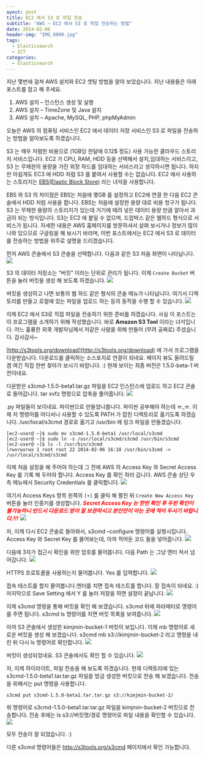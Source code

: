 ```yaml
---
ayout: post
title: EC2 에서 S3 로 파일 전송
subtitle: "AWS – EC2 에서 S3 로 파일 전송하는 방법"
date: 2014-02-06
header-img: "IMG_0890.jpg"
tags:
  - Elasticsearch
  - ICT
categories:
  - Elasticsearch
---
```


지난 몇번에 걸쳐 AWS 설치와 EC2 셋팅 방법을 알아 보았습니다. 지난 내용들은 아래 포스트를 참고 해 주세요.

1. AWS 설치 – 인스턴스 생성 및 실행
1. AWS 설치 – TimeZone 및 Java 설치
1. AWS 설치 – Apache, MySQL, PHP, phpMyAdmin

오늘은 AWS 의 컴퓨팅 서비스인 EC2 에서 데이터 저장 서비스인 S3 로 파일을 전송하는 방법을 알아보도록 하겠습니다.

S3 는 매우 저렴한 비용으로 (1GB당 한달에 0.12$ 정도) 사용 가능한 클라우드 스토리지 서비스입니다. EC2 가 CPU, RAM, HDD 등을 선택해서 설치,임대하는 서비스이고, S3 는 무제한의 용량을 가진 외장 하드를 임대하는 서비스라고 생각하시면 됩니다. 하지만 아쉽게도 EC3 에 HDD 처럼 S3 를 붙여서 사용할 수는 없습니다. EC2 에서 사용하는 스토리지는 [EBS(Elastic Block Store)](https://aws.amazon.com/ko/ebs/?tag=vig-20) 라는 녀석을 사용합니다.

EBS 와 S3 의 차이점은 EBS는 처음에 몇GB 를 설정하고 EC2에 연결 한 다음 EC2 콘솔에서 HDD 처럼 사용을 합니다. EBS는 처음에 설정한 용량 대로 비용 청구가 됩니다. S3 는 무제한 용량의 스토리지가 있는데 거기에 때려 넣은 데이터 용량 만큼 알아서 과금이 되는 방식입니다. S3는 EC2 에 붙일 수 없으며, 드랍박스 같은 웹하드 형식으로 서비스가 됩니다. 자세한 내용은 AWS 홈페이지를 방문하셔서 살펴 보시거나 정보가 많이 나와 있으므로 구글링을 해 보시기 바라며, 이번 포스트에서는 EC2 에서 S3 로 데이터를 전송하는 방법을 위주로 설명을 드리겠습니다.

먼저 AWS 콘솔에서 S3 콘솔을 선택합니다. 다음과 같은 S3 처음 화면이 나타납니다.
![](aws_1.png)

S3 의 데이터 저장소는 “버킷” 이라는 단위로 관리가 됩니다. 이제 `Create Bucket` 버튼을 눌러 버킷을 생성 해 보도록 하겠습니다.
![](aws_2.png)

버킷을 생성하고 나면 보통의 웹 하드 같은 형식의 콘솔 메뉴가 나타납니다. 여기서 디렉토리를 만들고 로컬에 있는 파일을 업로드 하는 등의 동작을 수행 할 수 있습니다.
![](aws_3.png)

이제 EC2 에서 S3로 직접 파일을 전송하기 위한 준비를 하겠습니다. 사실 이 포스트는 이 프로그램을 소개하기 위해 작성했습니다. 바로 **Amazon S3 Tool** 이라는 녀석입니다. 어느 훌륭한 외쿡 개발자님께서 저같은 사람을 위해 만들어 (무려 공짜로) 주셨습니다. 감사감사~

[http://s3tools.org/download](http://s3tools.org/download) 에 가서 프로그램을 다운받습니다. 다운로드를 클릭하는 소스포지로 연결이 되네요. 페이지 뷰도 올려드릴 겸 여긴 직접 한번 찾아가 보시기 바랍니다. :) 현재 보이는 최종 버전은 1.5.0-beta-1 버전이네요.

다운받은 s3cmd-1.5.0-beta1.tar.gz 파일을 EC2 인스턴스에 업로드 하고 EC2 콘솔로 들어갑니다. tar xvfz 명령으로 압축을 풀어줍니다.
![](aws_4.png)

.py 파일들이 보이네요. 파이썬으로 만들었나봅니다. 파이썬 공부해야 하는데 ㅠ_ㅠ. 이제 저 명령어를 어디서나 사용할 수 있도록 PATH 가 잡힌 디렉토리로 옮기도록 하겠습니다. /usr/local/s3cmd 경로로 옮기고 /usr/bin 에 링크 파일을 만들겠습니다.

```
[ec2-user@ ~]$ sudo mv s3cmd-1.5.0-beta1 /usr/local/s3cmd
[ec2-user@ ~]$ sudo ln -s /usr/local/s3cmd/s3cmd /usr/bin/s3cmd
[ec2-user@ ~]$ ls -l /usr/bin/s3cmd
lrwxrwxrwx 1 root root 22 2014-02-06 16:18 /usr/bin/s3cmd -> /usr/local/s3cmd/s3cmd
```

이제 처음 설정을 해 주어야 하는데 그 전에 AWS 의 Access Key 와 Secret Access Key 를 기록 해 두어야 합니다. Access Key 를 확인 하러 갑니다. AWS 콘솔 상단 우측 메뉴에서 Security Credentials 를 클릭합니다.
![](aws_5.png)

여기서 Access Keys 항목 왼쪽의 `[+]` 를 클릭 해 펼친 뒤 `Create New Access Key` 버튼을 눌러 인증키를 생성합니다. ***<span style="color:red">Secret Access Key 는 한번 확인 후 두번 확인이 불가능하니 반드시 다운로드 받아 잘 보관하시고 본인만이 아는 곳에 적어 두시기 바랍니다.!!!</span>***
![](aws_6.png)

자, 이제 다시 EC2 콘솔로 돌아와서, s3cmd –configure 명령어를 실행시킵니다. Access Key 와 Secret Key 를 물어보는데, 아까 적어둔 코드 들을 넣어줍니다.
![](aws_7.png)

다음에 3자가 접근시 확인을 위한 암호를 물어봅니다. 다음 Path 는 그냥 엔터 쳐서 넘어갑니다.
![](aws_8.png)

HTTPS 프로토콜을 사용하는지 물어봅니다. Yes 를 입력합니다.
![](aws_9.png)

접속 테스트를 할지 물어봅니다.엔터를 치면 접속 테스트를 합니다. 잘 접속이 되네요. :) 마지막으로 Save Setting 에서 Y 를 눌러 저장을 하면 설정이 끝납니다.
![](aws_10.png)

이제 s3cmd 명령을 통해 버킷을 확인 해 보겠습니다. s3cmd 뒤에 파라메터로 명령어를 주면 됩니다. s3cmd ls 명령어를 치면 버킷 목록을 보여줍니다.
![](aws_11.png)

아까 S3 콘솔에서 생성한 kimjmin-bucket-1 버킷이 보입니다. 이제 mb 명령어로 새로운 버킷을 생성 해 보겠습니다. s3cmd mb s3://kimjmin-bucket-2 라고 명령을 내린 뒤 다시 ls 명령어로 확인합니다.
![](aws_12.png)

버킷이 생성되었네요. S3 콘솔에서도 확인 할 수 있습니다.
![](aws_13.png)

자, 이제 하이라이트, 파일 전송을 해 보도록 하겠습니다. 현재 디렉토리에 있는 s3cmd-1.5.0-beta1.tar.tar.gz 파일을 방금 생성한 버킷으로 전송 해 보겠습니다. 전송을 위해서는 put 명령을 사용합니다.
```
s3cmd put s3cmd-1.5.0-beta1.tar.tar.gz s3://kimjmin-bucket-2/
```
위 명령어로 s3cmd-1.5.0-beta1.tar.tar.gz 파일을 kimjmin-bucket-2 버킷으로 전송합니다. 전송 후에는 ls s3://버킷명/경로 명령어로 파일 내용을 확인할 수 있습니다.
![](aws_14.png)

모두 전송이 잘 되었습니다. :)

다른 s3cmd 명령어들은 http://s3tools.org/s3cmd 페이지에서 확인 가능합니다.